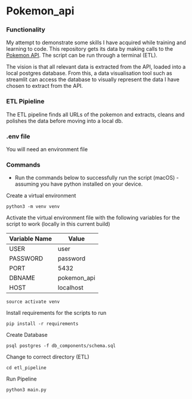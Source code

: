 # Pokemon_api

### Functionality
My attempt to demonstrate some skills I have acquired while training and learning to code. This repository gets its data by making calls to the [Pokemon API](https://pokeapi.co/). The script can be run through a terminal (ETL). 

The vision is that all relevant data is extracted from the API, loaded into a local postgres database. From this, a data visualisation tool such as streamlit can access the database to visually represent the data I have chosen to extract from the API.

### ETL Pipieline

The ETL pipeline finds all URLs of the pokemon and extracts, cleans and polishes the data before moving into a local db.


### .env file

You will need an environment file

### Commands
+ Run the commands below to successfully run the script (macOS) - assuming you have python installed on your device.

Create a virtual environment

```python3 -m venv venv```

Activate the virtual environment file with the following variables for the script to work (locally in this current build)

| Variable Name | Value |
| - | - |
| USER | user |
| PASSWORD | password |
| PORT | 5432 | 
| DBNAME | pokemon_api | 
| HOST | localhost |


```source activate venv```

Install requirements for the scripts to run

```pip install -r requirements```

Create Database

```psql postgres -f db_components/schema.sql```

Change to correct directory (ETL)

```cd etl_pipeline```

Run Pipeline

```python3 main.py```

